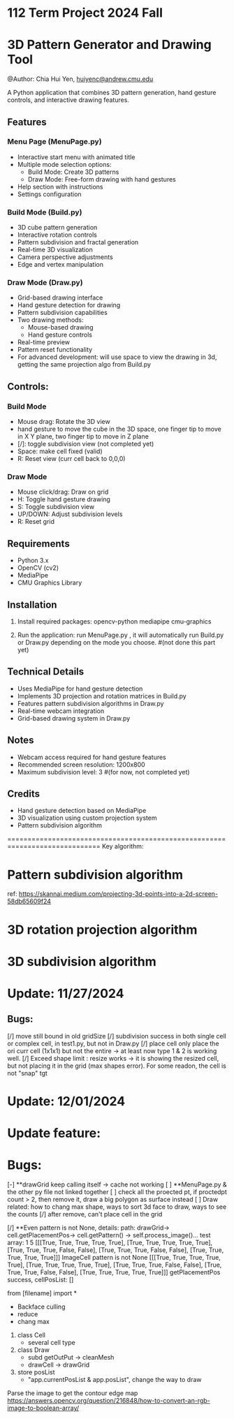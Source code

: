 # 112 Term Project 2024 Fall
# 3D Pattern Generator and Drawing Tool
@Author: Chia Hui Yen, huiyenc@andrew.cmu.edu  

A Python application that combines 3D pattern generation, hand gesture controls, and interactive drawing features.

## Features

### Menu Page (MenuPage.py)
- Interactive start menu with animated title
- Multiple mode selection options:
  - Build Mode: Create 3D patterns
  - Draw Mode: Free-form drawing with hand gestures
- Help section with instructions
- Settings configuration

### Build Mode (Build.py)
- 3D cube pattern generation
- Interactive rotation controls
- Pattern subdivision and fractal generation
- Real-time 3D visualization
- Camera perspective adjustments
- Edge and vertex manipulation

### Draw Mode (Draw.py)
- Grid-based drawing interface
- Hand gesture detection for drawing
- Pattern subdivision capabilities
- Two drawing methods:
  - Mouse-based drawing
  - Hand gesture controls
- Real-time preview
- Pattern reset functionality
- For advanced development:
    will use space to view the drawing in 3d, getting the same projection algo from Build.py

## Controls:
### Build Mode
- Mouse drag: Rotate the 3D view
- hand gesture to move the cube in the 3D space, one finger tip to move in X Y plane, two finger tip to move in Z plane
- [/]: toggle subdivision view (not completed yet)
- Space: make cell fixed (valid)
- R: Reset view (curr cell back to 0,0,0)

### Draw Mode
- Mouse click/drag: Draw on grid
- H: Toggle hand gesture drawing
- S: Toggle subdivision view
- UP/DOWN: Adjust subdivision levels
- R: Reset grid

## Requirements
- Python 3.x
- OpenCV (cv2)
- MediaPipe
- CMU Graphics Library

## Installation
1. Install required packages:
opencv-python 
mediapipe 
cmu-graphics

2. Run the application:
run MenuPage.py , it will automatically run Build.py or Draw.py depending on the mode you choose. #(not done this part yet)

## Technical Details
- Uses MediaPipe for hand gesture detection
- Implements 3D projection and rotation matrices in Build.py
- Features pattern subdivision algorithms in Draw.py
- Real-time webcam integration
- Grid-based drawing system in Draw.py

## Notes
- Webcam access required for hand gesture features
- Recommended screen resolution: 1200x800
- Maximum subdivision level: 3 #(for now, not completed yet)

## Credits
- Hand gesture detection based on MediaPipe
- 3D visualization using custom projection system
- Pattern subdivision algorithm 

=============================================================================
Key algorithm:
# Pattern subdivision algorithm
<!-- # The algorithm continues this process up to maxLevel (3 times by default)
# Each subdivision:
# - Doubles the size in both dimensions,app.cellSize * 2

# - Preserves original values at even indices
# - Fills new positions based on neighbor averages
# - Creates increasingly detailed patterns by continue the subdivision, double the size each time-->

ref: https://skannai.medium.com/projecting-3d-points-into-a-2d-screen-58db65609f24
# 3D rotation projection algorithm
<!-- # - Do Y-axis rotation first, then X-axis rotation
# - scale and translate to screen coordinates -->
<!-- 
The algorithm:
1. First applies Y rotation to get rotX and rotY:
| cos(θ)   0   sin(θ) |   |x|   |x*cos(θ) + z*sin(θ)|
|   0      1     0    | * |y| = |        y          |
|-sin(θ)   0   cos(θ) |   |z|   |-x*sin(θ) + z*cos(θ)|

Code:
rotX = x * cos(rotationY) - y * sin(rotationY)
rotY = x * sin(rotationY) + y * cos(rotationY)

2. Then applies X rotation to get final Y and Z:
   - finalY = rotY*cos(θx) - z*sin(θx)  
   - finalZ = rotY*sin(θx) + z*cos(θx)

3. Finally projects to screen coordinates:
   - screenX = boardLeft + boardWidth/2 + rotX * scale
   - screenY = boardTop + boardHeight/2 + finalY * scale

This creates smooth 3D rotation controlled by mouse drag. -->

# 3D subdivision algorithm
<!-- The subdivision algorithm creates a more detailed cube surface:

1. For each cube:
   - Calculates vertex positions (8 corners)
   - Finds edge center points (12 edges)
   - Finds face center points (6 faces)
   
2. For each vertex:
   - Shifts vertex position slightly outward
   - Connects to adjacent edge centers
   - Creates new geometry between vertex, edges and faces

3. Key elements:
   - Vertex points (red)
   - Edge centers (black) 
   - Face centers (blue)
   - Connecting lines show subdivision structure

This creates a more organic, rounded cube shape while preserving the overall cube structure. -->


# Update: 11/27/2024
<!-- 1. use inheritance to create different types of cells -->
<!-- 2. basic cell is able to resize -->
<!-- 3. grid is able to scale up and down -->

## Bugs:
[/] move still bound in old gridSize
[/] subdivision success in both single cell or complex cell, in test1.py, but not in Draw.py
[/] place cell only place the ori curr cell (1x1x1) but not the entire -> at least now type 1 & 2 is working well.
[/] Exceed shape limit : resize works -> it is showing the resized cell, but not placing it in the grid (max shapes error). For some readon, the cell is not "snap" tgt

# Update: 12/01/2024
# Update feature:
<!-- 1. Import image for reference function-->
<!-- 2. rewrite the draw cell , included subdivision algorithm and snap algorithm -->
<!-- 3. subdivision able to work on single cell and complex cell and in the environment of the grid -->
<!-- 4 kinds of cells are able to work, but not able to stop at the grid edge -->
<!-- 5. remove cell is able to work -->
<!-- 6. Save after resize grid -->

# Bugs:

[-] **drawGrid keep calling itself -> cache not working
[ ] **MenuPage.py & the other py file not linked together
[ ] check all the proected pt, if proctedpt count > 2, then remove it, draw a big polygon as surface instead
[ ] Draw related: how to chang max shape, ways to sort 3d face to draw, ways to see the counts
[/] after remove, can't place cell in the grid

[/] **Even pattern is not None, details:
path:
drawGrid-> cell.getPlacementPos-> cell.getPattern() -> self.process_image()...
test array:
1
5
[[[True, True, True, True, True], [True, True, True, True, True], [True, True, True, False, False], [True, True, True, False, False], [True, True, True, True, True]]]
ImageCell pattern is not None
[[[True, True, True, True, True], [True, True, True, True, True], [True, True, True, False, False], [True, True, True, False, False], [True, True, True, True, True]]]
getPlacementPos success, cellPosList:
[]

from [filename] import *

- Backface culling
- reduce
- chang max

1. class Cell
   - several cell type
2. class Draw
   - subd getOutPut -> cleanMesh
   - drawCell -> drawGrid
3. store posList
   - "app.currentPosList & app.posList", change the way to draw

Parse the image to get the contour edge map
https://answers.opencv.org/question/216848/how-to-convert-an-rgb-image-to-boolean-array/